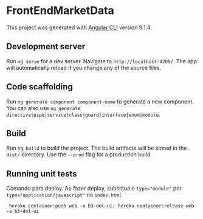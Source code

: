 # FrontEndMarketData

This project was generated with [Angular CLI](https://github.com/angular/angular-cli) version 9.1.4.

## Development server

Run `ng serve` for a dev server. Navigate to `http://localhost:4200/`. The app will automatically reload if you change any of the source files.

## Code scaffolding

Run `ng generate component component-name` to generate a new component. You can also use `ng generate directive|pipe|service|class|guard|interface|enum|module`.

## Build

Run `ng build` to build the project. The build artifacts will be stored in the `dist/` directory. Use the `--prod` flag for a production build.

## Running unit tests

Comando para deploy. Ao fazer deploy, substitua o `type="module"` por `type="application/javascript"` no `index.html`

` heroku container:push web -a b3-dol-ui; heroku container:release web -a b3-dol-ui`
